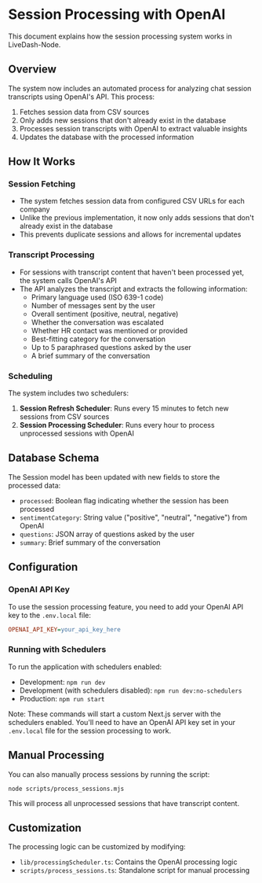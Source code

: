 # Session Processing with OpenAI

This document explains how the session processing system works in LiveDash-Node.

## Overview

The system now includes an automated process for analyzing chat session transcripts using OpenAI's API. This process:

1.  Fetches session data from CSV sources
2.  Only adds new sessions that don't already exist in the database
3.  Processes session transcripts with OpenAI to extract valuable insights
4.  Updates the database with the processed information

## How It Works

### Session Fetching

- The system fetches session data from configured CSV URLs for each company
- Unlike the previous implementation, it now only adds sessions that don't already exist in the database
- This prevents duplicate sessions and allows for incremental updates

### Transcript Processing

- For sessions with transcript content that haven't been processed yet, the system calls OpenAI's API
- The API analyzes the transcript and extracts the following information:
  - Primary language used (ISO 639-1 code)
  - Number of messages sent by the user
  - Overall sentiment (positive, neutral, negative)
  - Whether the conversation was escalated
  - Whether HR contact was mentioned or provided
  - Best-fitting category for the conversation
  - Up to 5 paraphrased questions asked by the user
  - A brief summary of the conversation

### Scheduling

The system includes two schedulers:

1.  **Session Refresh Scheduler**: Runs every 15 minutes to fetch new sessions from CSV sources
2.  **Session Processing Scheduler**: Runs every hour to process unprocessed sessions with OpenAI

## Database Schema

The Session model has been updated with new fields to store the processed data:

- `processed`: Boolean flag indicating whether the session has been processed
- `sentimentCategory`: String value ("positive", "neutral", "negative") from OpenAI
- `questions`: JSON array of questions asked by the user
- `summary`: Brief summary of the conversation

## Configuration

### OpenAI API Key

To use the session processing feature, you need to add your OpenAI API key to the `.env.local` file:

```ini
OPENAI_API_KEY=your_api_key_here
```

### Running with Schedulers

To run the application with schedulers enabled:

- Development: `npm run dev`
- Development (with schedulers disabled): `npm run dev:no-schedulers`
- Production: `npm run start`

Note: These commands will start a custom Next.js server with the schedulers enabled. You'll need to have an OpenAI API key set in your `.env.local` file for the session processing to work.

## Manual Processing

You can also manually process sessions by running the script:

```
node scripts/process_sessions.mjs
```

This will process all unprocessed sessions that have transcript content.

## Customization

The processing logic can be customized by modifying:

- `lib/processingScheduler.ts`: Contains the OpenAI processing logic
- `scripts/process_sessions.ts`: Standalone script for manual processing

